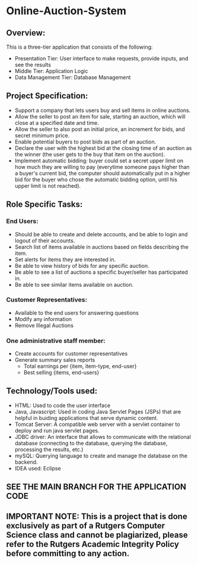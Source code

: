 # Online-Auction-System

## Overview:
This is a three-tier application that consists of the following:
- Presentation Tier: User interface to make requests, provide inputs, and see the results
- Middle Tier: Application Logic
- Data Management Tier: Database Management

## Project Specification:
- Support a company that lets users buy and sell items in online auctions.
- Allow the seller to post an item for sale, starting an auction, which will close at a specified date and time.
- Allow the seller to also post an initial price, an increment for bids, and secret minimum price.
- Enable potential buyers to post bids as part of an auction.
- Declare the user with the highest bid at the closing time of an auction as the winner (the user gets to the buy that item on the auction).
- Implement automatic bidding: buyer could set a secret upper limit on how much they are willing to pay (everytime someone pays higher than a buyer's current bid, the computer should automatically put in a higher bid for the buyer who chose the automatic bidding option, until his upper limit is not reached).

## Role Specific Tasks:
  ### End Users:
  - Should be able to create and delete accounts, and be able to login and logout of their accounts.
  - Search list of items available in auctions based on fields describing the item.
  - Set alerts for items they are interested in.
  - Be able to view history of bids for any specific auction.
  - Be able to see a list of auctions a specific buyer/seller has participated in.
  - Be able to see similar items available on auction.
  ### Customer Representatives:
  - Available to the end users for answering questions
  - Modify any information
  - Remove Illegal Auctions
  ### One administrative staff member:
  - Create accounts for customer representatives
  - Generate summary sales reports
    - Total earnings per {item, item-type, end-user}
    - Best selling {items, end-users}
  
## Technology/Tools used:
- HTML: Used to code the user interface
- Java, Javascript: Used in coding Java Servlet Pages (JSPs) that are helpful in buiding applications that serve dynamic content.
- Tomcat Server: A compatible web server with a servlet container to deploy and run java servlet pages.
- JDBC driver: An interface that allows to communicate with the relational database (connecting to the database, querying the database, processing the results, etc.)
- mySQL: Querying language to create and manage the database on the backend.
- IDEA used: Eclipse

## SEE THE MAIN BRANCH FOR THE APPLICATION CODE

## IMPORTANT NOTE: This is a project that is done exclusively as part of a Rutgers Computer Science class and cannot be plagiarized, please refer to the Rutgers Academic Integrity Policy before committing to any action.

  

